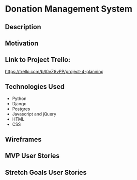 # Donation Management System

## Description

## Motivation

## Link to Project Trello:

https://trello.com/b/I0vZ8yPP/project-4-planning

## Technologies Used

- Python
- Django
- Postgres
- Javascript and jQuery
- HTML
- CSS

## Wireframes

## MVP User Stories

## Stretch Goals User Stories
